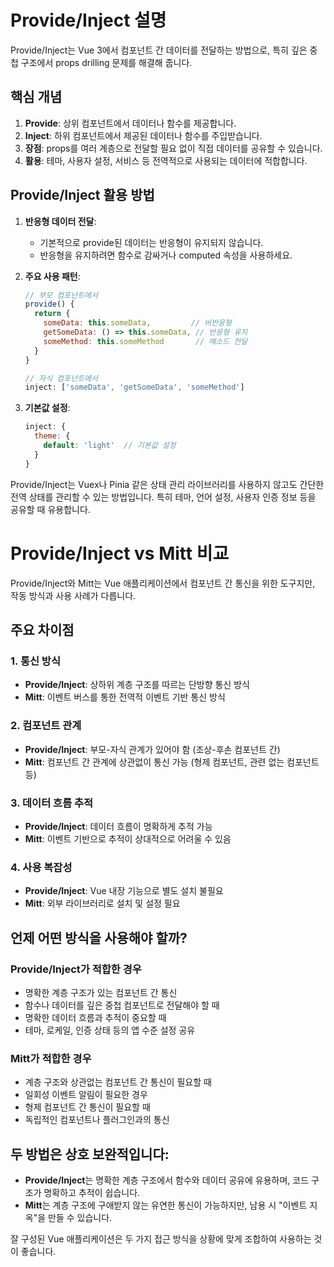 # Provide/Inject 설명

Provide/Inject는 Vue 3에서 컴포넌트 간 데이터를 전달하는 방법으로, 특히 깊은 중첩 구조에서 props drilling 문제를 해결해 줍니다.

## 핵심 개념

1. **Provide**: 상위 컴포넌트에서 데이터나 함수를 제공합니다.
2. **Inject**: 하위 컴포넌트에서 제공된 데이터나 함수를 주입받습니다.
3. **장점**: props를 여러 계층으로 전달할 필요 없이 직접 데이터를 공유할 수 있습니다.
4. **활용**: 테마, 사용자 설정, 서비스 등 전역적으로 사용되는 데이터에 적합합니다.

## Provide/Inject 활용 방법

1. **반응형 데이터 전달**:

   - 기본적으로 provide된 데이터는 반응형이 유지되지 않습니다.
   - 반응형을 유지하려면 함수로 감싸거나 computed 속성을 사용하세요.

2. **주요 사용 패턴**:

   ```javascript
   // 부모 컴포넌트에서
   provide() {
     return {
       someData: this.someData,         // 비반응형
       getSomeData: () => this.someData, // 반응형 유지
       someMethod: this.someMethod       // 메소드 전달
     }
   }

   // 자식 컴포넌트에서
   inject: ['someData', 'getSomeData', 'someMethod']
   ```

3. **기본값 설정**:
   ```javascript
   inject: {
     theme: {
       default: 'light'  // 기본값 설정
     }
   }
   ```

Provide/Inject는 Vuex나 Pinia 같은 상태 관리 라이브러리를 사용하지 않고도 간단한 전역 상태를 관리할 수 있는 방법입니다. 특히 테마, 언어 설정, 사용자 인증 정보 등을 공유할 때 유용합니다.

# Provide/Inject vs Mitt 비교

Provide/Inject와 Mitt는 Vue 애플리케이션에서 컴포넌트 간 통신을 위한 도구지만, 작동 방식과 사용 사례가 다릅니다.

## 주요 차이점

### 1. 통신 방식

- **Provide/Inject**: 상하위 계층 구조를 따르는 단방향 통신 방식
- **Mitt**: 이벤트 버스를 통한 전역적 이벤트 기반 통신 방식

### 2. 컴포넌트 관계

- **Provide/Inject**: 부모-자식 관계가 있어야 함 (조상-후손 컴포넌트 간)
- **Mitt**: 컴포넌트 간 관계에 상관없이 통신 가능 (형제 컴포넌트, 관련 없는 컴포넌트 등)

### 3. 데이터 흐름 추적

- **Provide/Inject**: 데이터 흐름이 명확하게 추적 가능
- **Mitt**: 이벤트 기반으로 추적이 상대적으로 어려울 수 있음

### 4. 사용 복잡성

- **Provide/Inject**: Vue 내장 기능으로 별도 설치 불필요
- **Mitt**: 외부 라이브러리로 설치 및 설정 필요

## 언제 어떤 방식을 사용해야 할까?

### Provide/Inject가 적합한 경우

- 명확한 계층 구조가 있는 컴포넌트 간 통신
- 함수나 데이터를 깊은 중첩 컴포넌트로 전달해야 할 때
- 명확한 데이터 흐름과 추적이 중요할 때
- 테마, 로케일, 인증 상태 등의 앱 수준 설정 공유

### Mitt가 적합한 경우

- 계층 구조와 상관없는 컴포넌트 간 통신이 필요할 때
- 일회성 이벤트 알림이 필요한 경우
- 형제 컴포넌트 간 통신이 필요할 때
- 독립적인 컴포넌트나 플러그인과의 통신

## 두 방법은 상호 보완적입니다:

- **Provide/Inject**는 명확한 계층 구조에서 함수와 데이터 공유에 유용하며, 코드 구조가 명확하고 추적이 쉽습니다.
- **Mitt**는 계층 구조에 구애받지 않는 유연한 통신이 가능하지만, 남용 시 "이벤트 지옥"을 만들 수 있습니다.

잘 구성된 Vue 애플리케이션은 두 가지 접근 방식을 상황에 맞게 조합하여 사용하는 것이 좋습니다.
